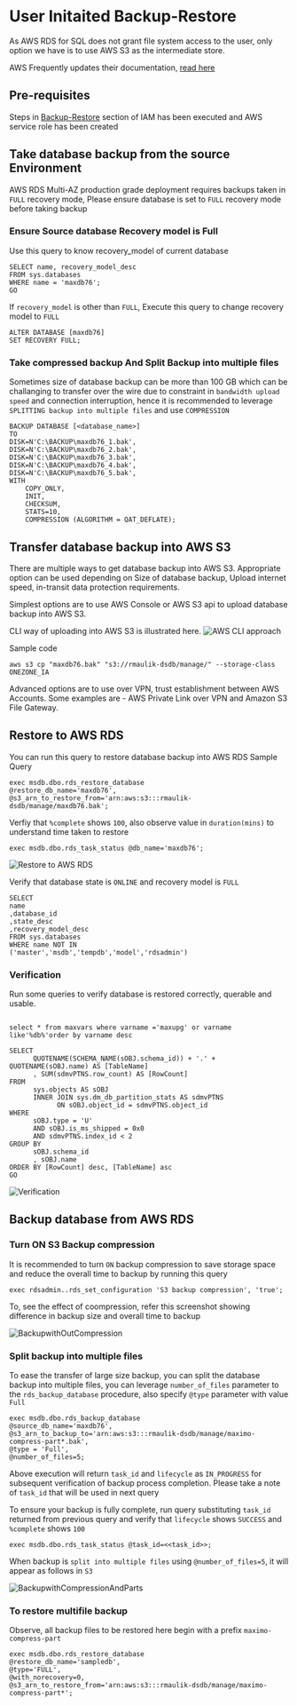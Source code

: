 # User Initaited Backup-Restore #
As AWS RDS for SQL does not grant file system access to the user, only option we have is to use AWS S3 as the intermediate store.

AWS Frequently updates their documentation, [read here](https://docs.aws.amazon.com/AmazonRDS/latest/UserGuide/SQLServer.Procedural.Importing.html#SQLServer.Procedural.Importing.Native.Compression)

## Pre-requisites ##
Steps in [Backup-Restore](iam.md) section of IAM has been executed and AWS service role has been created

## Take database backup from the source Environment ##
AWS RDS Multi-AZ production grade deployment requires backups taken in `FULL` recovery mode, Please ensure database is set to `FULL` recovery mode before taking backup

### Ensure Source database Recovery model is Full ##

Use this query to know recovery_model of current database
```
SELECT name, recovery_model_desc
FROM sys.databases
WHERE name = 'maxdb76';
GO
```

If `recovery_model` is other than `FULL`, Execute this query to change recovery model to `FULL`

```
ALTER DATABASE [maxdb76]
SET RECOVERY FULL;
```

### Take compressed backup And Split Backup into multiple files ###

Sometimes size of database backup can be more than 100 GB which can be challanging to transfer over the wire due to constraint in `bandwidth upload speed` and connection interruption, hence it is recommended to leverage `SPLITTING backup into multiple files` and use `COMPRESSION`

```
BACKUP DATABASE [<database_name>]
TO 
DISK=N'C:\BACKUP\maxdb76_1.bak',
DISK=N'C:\BACKUP\maxdb76_2.bak',
DISK=N'C:\BACKUP\maxdb76_3.bak',
DISK=N'C:\BACKUP\maxdb76_4.bak',
DISK=N'C:\BACKUP\maxdb76_5.bak',
WITH 
    COPY_ONLY,
    INIT, 
    CHECKSUM, 
    STATS=10, 
    COMPRESSION (ALGORITHM = QAT_DEFLATE);
```

## Transfer database backup into AWS S3 ##
There are multiple ways to get database backup into AWS S3. Appropriate option can be used depending on Size of database backup, Upload internet speed, in-transit data protection requirements.

Simplest options are to use AWS Console or AWS S3 api to upload database backup into AWS S3.

CLI way of uploading into AWS S3 is illustrated here.
![AWS CLI approach ](pics/backup-restore/1-copy-to-s3.png)

Sample code
```
aws s3 cp "maxdb76.bak" "s3://rmaulik-dsdb/manage/" --storage-class ONEZONE_IA
```

Advanced options are to use over VPN, trust establishment between AWS Accounts. Some examples are - AWS Private Link over VPN and Amazon S3 File Gateway.

## Restore to AWS RDS ##
You can run this query to restore database backup into AWS RDS
Sample Query

```
exec msdb.dbo.rds_restore_database
@restore_db_name='maxdb76',
@s3_arn_to_restore_from='arn:aws:s3:::rmaulik-dsdb/manage/maxdb76.bak';
```

Verfiy that `%complete` shows `100`, also observe value in `duration(mins)` to understand time taken to restore

```
exec msdb.dbo.rds_task_status @db_name='maxdb76'; 
```
![Restore to AWS RDS](pics/backup-restore/2-restore-to-rds.png)

Verify that database state is `ONLINE` and recovery model is `FULL`

```
SELECT 
name
,database_id
,state_desc
,recovery_model_desc
FROM sys.databases
WHERE name NOT IN
('master','msdb','tempdb','model','rdsadmin')
```

### Verification ###
Run some queries to verify database is restored correctly, querable and usable.

```

select * from maxvars where varname ='maxupg' or varname like'%db%'order by varname desc

SELECT
      QUOTENAME(SCHEMA_NAME(sOBJ.schema_id)) + '.' + QUOTENAME(sOBJ.name) AS [TableName]
      , SUM(sdmvPTNS.row_count) AS [RowCount]
FROM
      sys.objects AS sOBJ
      INNER JOIN sys.dm_db_partition_stats AS sdmvPTNS
            ON sOBJ.object_id = sdmvPTNS.object_id
WHERE 
      sOBJ.type = 'U'
      AND sOBJ.is_ms_shipped = 0x0
      AND sdmvPTNS.index_id < 2
GROUP BY
      sOBJ.schema_id
      , sOBJ.name
ORDER BY [RowCount] desc, [TableName] asc
GO
```

![Verification](pics/backup-restore/3-verify.png)

## Backup database from AWS RDS ##

### Turn ON S3 Backup compression ###
It is recommended to turn `ON` backup compression to save storage space and reduce the overall time to backup by running this query

```
exec rdsadmin..rds_set_configuration 'S3 backup compression', 'true';
```
To, see the effect of coompression, refer this screenshot showing difference in backup size and overall time to backup

![BackupwithOutCompression](pics/backup-restore/4-backup-from-rds.png)

### Split backup into multiple files ###
To ease the transfer of large size backup, you can split the database backup into multiple files, you can leverage ``number_of_files`` parameter to the ``rds_backup_database`` procedure, also specify
``@type`` parameter with value ``Full``

```
exec msdb.dbo.rds_backup_database
@source_db_name='maxdb76',
@s3_arn_to_backup_to='arn:aws:s3:::rmaulik-dsdb/manage/maximo-compress-part*.bak',
@type = 'Full',
@number_of_files=5;
```

Above execution will return `task_id` and `lifecycle` as `IN_PROGRESS` for subsequent verification of backup process completion. Please take a note of `task_id` that will be used in next query

To ensure your backup is fully complete, run query substituting `task_id` returned from previous query and verify that `lifecycle` shows `SUCCESS` and `%complete` shows `100`
```
exec msdb.dbo.rds_task_status @task_id=<<task_id>>; 
```

When backup is `split into multiple files` using `@number_of_files=5`, it will appear as follows in `S3`

![BackupwithCompressionAndParts](pics/backup-restore/5-backup-from-rdswithpart.png)

### To restore multifile backup ###
Observe, all backup files to be restored here begin with a prefix `maximo-compress-part`

```
exec msdb.dbo.rds_restore_database
@restore_db_name='sampledb',
@type='FULL',
@with_norecovery=0,
@s3_arn_to_restore_from='arn:aws:s3:::rmaulik-dsdb/manage/maximo-compress-part*';
```


